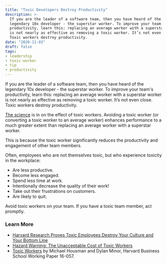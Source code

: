 ```yaml
---
title: "Toxic Developers Destroy Productivity"
description: >-
  If you are the leader of a software team, then you have heard of the
  legendary 10x developer - the superstar worker. To improve your team's
  productivity, learn this: replacing an average worker with a superstar worker
  is not nearly as effective as removing a toxic worker. It’s not even close.
  Toxic workers destroy productivity.
date: "2020-11-03"
draft: false
tags:
- leadership
- toxic-worker
- tip
- productivity
---
```



If you are the leader of a software team, then you have heard of the legendary
10x developer - the superstar worker. To improve your team's productivity,
learn this: replacing an average worker with a superstar worker is not nearly
as effective as removing a toxic worker. It’s not even close. Toxic workers
destroy productivity.

<!--more-->

[The science](https://www.hbs.edu/faculty/Publication%20Files/16-057_d45c0b4f-fa19-49de-8f1b-4b12fe054fea.pdf)
is in on the effect of toxic workers. Avoiding a toxic worker (or converting a
toxic worker to an average worker) enhances performance to a much greater
extent than replacing an average worker with a superstar worker.

This is because the toxic worker significantly reduces the productivity and
engagement of other team members.

Often, employees who are not themselves toxic, but who experience toxicity in
the workplace:

  - Are less productive.
  - Become less engaged.
  - Spend less time at work.
  - Intentionally decrease the quality of their work!
  - Take out their frustrations on customers.
  - Are likely to quit.

Avoid toxic workers on your team. If you have a toxic team member, act
promptly.

### Learn More

  - [Harvard Research Proves Toxic Employees Destroy Your Culture and Your Bottom Line](https://www.inc.com/marissa-levin/harvard-research-proves-toxic-employees-destroy-your-culture-your-bottom-line.html)
  - [Hazard Warning: The Unacceptable Cost of Toxic Workers](https://hbswk.hbs.edu/item/hazard-warning-the-unacceptable-cost-of-toxic-workers)
  - [Toxic Workers](https://www.hbs.edu/faculty/Publication%20Files/16-057_d45c0b4f-fa19-49de-8f1b-4b12fe054fea.pdf)
    by Michael Housman and Dylan Minor, Harvard Business School Working Paper 16-057.
